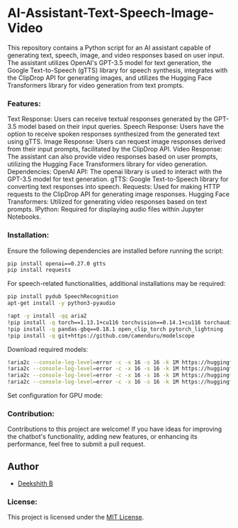 # AI-Assistant-Text-Speech-Image-Video

This repository contains a Python script for an AI assistant capable of generating text, speech, image, and video responses based on user input. The assistant utilizes OpenAI's GPT-3.5 model for text generation, the Google Text-to-Speech (gTTS) library for speech synthesis, integrates with the ClipDrop API for generating images, and utilizes the Hugging Face Transformers library for video generation from text prompts.

### Features:
Text Response: Users can receive textual responses generated by the GPT-3.5 model based on their input queries.
Speech Response: Users have the option to receive spoken responses synthesized from the generated text using gTTS.
Image Response: Users can request image responses derived from their input prompts, facilitated by the ClipDrop API.
Video Response: The assistant can also provide video responses based on user prompts, utilizing the Hugging Face Transformers library for video generation.
Dependencies:
OpenAI API: The openai library is used to interact with the GPT-3.5 model for text generation.
gTTS: Google Text-to-Speech library for converting text responses into speech.
Requests: Used for making HTTP requests to the ClipDrop API for generating image responses.
Hugging Face Transformers: Utilized for generating video responses based on text prompts.
IPython: Required for displaying audio files within Jupyter Notebooks.

### Installation:
Ensure the following dependencies are installed before running the script:
```bash
pip install openai==0.27.0 gtts
pip install requests
```
For speech-related functionalities, additional installations may be required:
```bash
pip install pydub SpeechRecognition
apt-get install -y python3-pyaudio
```

```bash
!apt -y install -qq aria2
!pip install -q torch==1.13.1+cu116 torchvision==0.14.1+cu116 torchaudio==0.13.1 torchtext==0.14.1 torchdata==0.5.1 --extra-index-url https://download.pytorch.org/whl/cu116 -U
!pip install -q pandas-gbq==0.18.1 open_clip_torch pytorch_lightning
!pip install -q git+https://github.com/camenduru/modelscope
```
Download required models:
```bash
!aria2c --console-log-level=error -c -x 16 -s 16 -k 1M https://huggingface.co/kabachuha/modelscope-damo-text2video-pruned-weights/resolve/main/VQGAN_autoencoder.pth -d /content/models -o VQGAN_autoencoder.pth
!aria2c --console-log-level=error -c -x 16 -s 16 -k 1M https://huggingface.co/kabachuha/modelscope-damo-text2video-pruned-weights/resolve/main/open_clip_pytorch_model.bin -d /content/models -o open_clip_pytorch_model.bin
!aria2c --console-log-level=error -c -x 16 -s 16 -k 1M https://huggingface.co/kabachuha/modelscope-damo-text2video-pruned-weights/resolve/main/text2video_pytorch_model.pth -d /content/models -o text2video_pytorch_model.pth
!aria2c --console-log-level=error -c -x 16 -s 16 -k 1M https://huggingface.co/kabachuha/modelscope-damo-text2video-pruned-weights/raw/main/configuration.json -d /content/models -o configuration.json
```
Set configuration for GPU mode:


### Contribution:

Contributions to this project are welcome! If you have ideas for improving the chatbot's functionality, adding new features, or enhancing its performance, feel free to submit a pull request.

## Author
- [Deekshith B](https://www.linkedin.com/in/deekshith2912/)

### License:

This project is licensed under the [MIT License](LICENSE).





